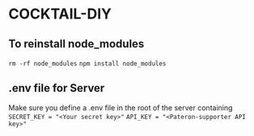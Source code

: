 # COCKTAIL-DIY 

## To reinstall node_modules
`rm -rf node_modules`
`npm install node_modules`



## .env file for Server
Make sure you define a .env file in the root of the server containing 
`SECRET_KEY = "<Your secret key>"`
`API_KEY = "<Pateron-supporter API key>"` 
